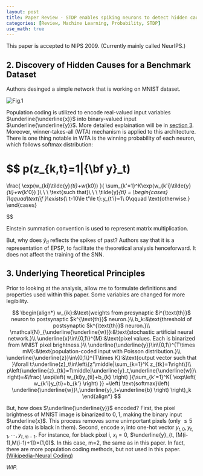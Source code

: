 ```yaml
---
layout: post
title: Paper Review - STDP enables spiking neurons to detect hidden causes of their inputs
categories: [Review, Machine Learning, Probability, STDP]
use_math: true
---
```


This paper is accepted to NIPS 2009. (Currently mainly called NeurIPS.)

## 2. Discovery of Hidden Causes for a Benchmark Dataset

Authors desinged a simple network that is working on MNIST dataset.

![Fig.1]({{site.baseurl}}/_posts/images/stdp-enables-spiking-neurons-to-detect-hidden-causes-of-their-inputs-fig1.png)


Population coding is utilized to encode real-valued input variables $\underline{\underline{x}}$ into binary-valued input $\underline{\underline{y}}$. More detailed explaination will be in [section 3](#3-underlying-theoretical-principles). Moreover, winner-takes-all (WTA) mechanism is applied to this architecture. There is one thing notable in WTA is the winning probability of each neuron, which follows softmax distribution:

$$
p(z_{k,t}=1|{\bf y}_t)
=
\frac{
        \exp(w_{ki}\tilde{y}_{ti}+w_{k0})
    }{
        \sum_{k'=1}^K\exp(w_{k'i}\tilde{y}_{ti}+w_{k'0})
    }\\
    \ \\
    \text{such that}\\
    \ \\
    \tilde{y}_{ti}
    =
    \begin{cases}
        1\qquad\text{if }\exists_{\ t-10\le t'\le t}:y_{t'i}=1\\
        0\qquad \text{otherwise.}
    \end{cases}

$$

Einstein summation convention is used to represent matrix multiplication.

But, why does $\tilde{y}_{ti}$ reflects the spikes of past? Authors say that it is a representation of EPSP, to facilitate the theoretical analysis henceforward. It does not affect the training of the SNN.

## 3. Underlying Theoretical Principles

Prior to looking at the analysis, allow me to formulate definitions and properties used within this paper. Some variables are changed for more legibility.

$$
\begin{align*}
    w_{ik}:&\text{weights from presynaptic $i^{\text{th}}$ neuron to postsynaptic $k^{\text{th}}$ neuron.}\\
    b_k:&\text{threshold of postsynaptic $k^{\text{th}}$ neuron.}\\
    \mathcal{N}_{\underline{\underline{w}}}:&\text{stochastic artificial neural network.}\\
    \underline{x}\in\{0,1\}^{M}:&\text{pixel values. Each is binarized from MNIST pixel brightness.}\\
    \underline{\underline{y}}\in\{0,1\}^{T\times mM}:&\text{population-coded input with Poisson distribution.}\\
    \underline{\underline{z}}\in\{0,1\}^{T\times K}:&\text{output vector such that }\forall t:\underline{z}_t\in\left\{z'\middle|\sum_{k=1}^K z_{tk}=1\right\}\\
    p\left(\underline{z}_{tk}=1\middle|\underline{y}_t,\underline{\underline{w}}\right)=&\frac{
        \exp\left(
            w_{ki}y_{ti}+b_{k}
        \right)
    }{\sum_{k'=1}^K{
        \exp\left(
            w_{k'i}y_{ti}+b_{k'}
        \right)
    }}
    =\left(
        \text{softmax}\left(
            \underline{\underline{w}}\,\underline{y}_t+\underline{b}
        \right)
    \right)_k
\end{align*}
$$

But, how does $\underline{\underline{y}}$ encoded? First, the pixel brightness of MNIST image is binarized to $0, 1$, making the binary input $\underline{x}$. This process removes some unimportant pixels (only $\le5%$ of the data is black in them). Second, encode $x_i$ into one-hot vector $y_{t,0},y_{t,1},\cdots,y_{t,m-1}$. For instance, for black pixel i, $x_i=0$, $\underline{y}_{t, [M(i-1),M(i-1)+1]}=(1,0)$. In this case, m=2, the same as in this paper. In fact, there are more population coding methods, but not used in this paper. [(Wikipedia-Neural Coding)](https://en.wikipedia.org/wiki/Neural_coding#Population_coding)

*WIP.*